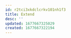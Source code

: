 ```yaml
---
id: r2tci3xkdclcrkv101nh1f3
title: Extend
desc: ''
updated: 1677667325029
created: 1677667322194
---
```


